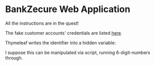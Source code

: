 # BankZecure Web Application

All the instructions are in the quest!

The fake customer accounts' credentials are listed [here](https://github.com/WildCodeSchool/quest-springboot-sql-injection/blob/master/FakeAccountsCredentials.md).

Thymeleaf writes the identifier into a hidden variable:

<input name="identifier" type="hidden" value="281013" />

I suppose this can be manipulated via script, running 6-digit-numbers through.